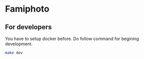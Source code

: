 # Famiphoto

## For developers

You have to setup docker before.
Do follow command for begining development.

```sh
make dev
```
